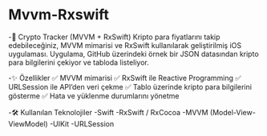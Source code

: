 # Mvvm-Rxswift


-📱 Crypto Tracker (MVVM + RxSwift)
Kripto para fiyatlarını takip edebileceğiniz, MVVM mimarisi ve RxSwift kullanılarak geliştirilmiş iOS uygulaması.
Uygulama, GitHub üzerindeki örnek bir JSON datasından kripto para bilgilerini çekiyor ve tabloda listeliyor.



-✨ Özellikler
✅ MVVM mimarisi
✅ RxSwift ile Reactive Programming
✅ URLSession ile API’den veri çekme
✅ Tablo üzerinde kripto para bilgilerini gösterme
✅ Hata ve yüklenme durumlarını yönetme



-🛠 Kullanılan Teknolojiler
-Swift
-RxSwift / RxCocoa
-MVVM (Model-View-ViewModel)
-UIKit
-URLSession
